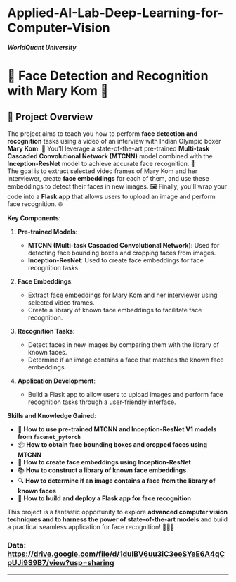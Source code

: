 # Applied-AI-Lab-Deep-Learning-for-Computer-Vision
***WorldQuant University***

# 👤 Face Detection and Recognition with Mary Kom 🥊  

## 🌟 Project Overview  
The project aims to teach you how to perform **face detection and recognition** tasks using a video of an interview with Indian Olympic boxer **Mary Kom**. 🎥 You'll leverage a state-of-the-art pre-trained **Multi-task Cascaded Convolutional Network (MTCNN)** model combined with the **Inception-ResNet** model to achieve accurate face recognition. 🧠  
The goal is to extract selected video frames of Mary Kom and her interviewer, create **face embeddings** for each of them, and use these embeddings to detect their faces in new images. 🖼️ Finally, you'll wrap your code into a **Flask app** that allows users to upload an image and perform face recognition. 🌐 

**Key Components**:

1. **Pre-trained Models**: 
   - **MTCNN (Multi-task Cascaded Convolutional Network)**: Used for detecting face bounding boxes and cropping faces from images.
   - **Inception-ResNet**: Used to create face embeddings for face recognition tasks.

2. **Face Embeddings**:
   - Extract face embeddings for Mary Kom and her interviewer using selected video frames.
   - Create a library of known face embeddings to facilitate face recognition.

3. **Recognition Tasks**:
   - Detect faces in new images by comparing them with the library of known faces.
   - Determine if an image contains a face that matches the known face embeddings.

4. **Application Development**:
   - Build a Flask app to allow users to upload images and perform face recognition tasks through a user-friendly interface.

**Skills and Knowledge Gained**:

- 🤖 **How to use pre-trained MTCNN and Inception-ResNet V1 models from `facenet_pytorch`**  
- 📦 **How to obtain face bounding boxes and cropped faces using MTCNN**  
- 🧬 **How to create face embeddings using Inception-ResNet**  
- 📚 **How to construct a library of known face embeddings**  
- 🔍 **How to determine if an image contains a face from the library of known faces**  
- 🚀 **How to build and deploy a Flask app for face recognition**  

This project is a fantastic opportunity to explore **advanced computer vision techniques and to harness the power of state-of-the-art models** and build a practical seamless application for face recognition! 👩‍💻✨  
### Data: https://drive.google.com/file/d/1dulBV6uu3iC3eeSYeE6A4qCpUJi9S9B7/view?usp=sharing

---

